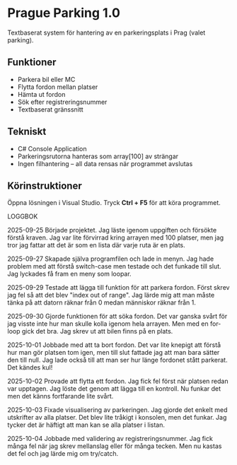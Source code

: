 # Prague Parking 1.0

Textbaserat system för hantering av en parkeringsplats i Prag (valet parking).

## Funktioner
- Parkera bil eller MC
- Flytta fordon mellan platser
- Hämta ut fordon
- Sök efter registreringsnummer
- Textbaserat gränssnitt

## Tekniskt
- C# Console Application
- Parkeringsrutorna hanteras som array[100] av strängar
- Ingen filhantering – all data rensas när programmet avslutas

## Körinstruktioner
Öppna lösningen i Visual Studio. Tryck **Ctrl + F5** för att köra programmet.


LOGGBOK

2025-09-25
Började projektet. Jag läste igenom uppgiften och försökte förstå kraven. Jag var lite förvirrad kring arrayen med 100 platser, men jag tror jag fattar att det är som en lista där varje ruta är en plats.

2025-09-27
Skapade själva programfilen och lade in menyn. Jag hade problem med att förstå switch-case men testade och det funkade till slut. Jag lyckades få fram en meny som loopar.

2025-09-29
Testade att lägga till funktion för att parkera fordon. Först skrev jag fel så att det blev "index out of range". Jag lärde mig att man måste tänka på att datorn räknar från 0 medan människor räknar från 1.

2025-09-30
Gjorde funktionen för att söka fordon. Det var ganska svårt för jag visste inte hur man skulle kolla igenom hela arrayen. Men med en for-loop gick det bra. Jag skrev ut att bilen finns på en plats.

2025-10-01
Jobbade med att ta bort fordon. Det var lite knepigt att förstå hur man gör platsen tom igen, men till slut fattade jag att man bara sätter den till null. Jag lade också till att man ser hur länge fordonet stått parkerat. 
Det kändes kul!

2025-10-02
Provade att flytta ett fordon. Jag fick fel först när platsen redan var upptagen. Jag löste det genom att lägga till en kontroll. Nu funkar det men det känns fortfarande lite svårt.

2025-10-03
Fixade visualisering av parkeringen. Jag gjorde det enkelt med utskrifter av alla platser. Det blev lite tråkigt i konsolen, men det funkar. Jag tycker det är häftigt att man kan se alla platser i listan.

2025-10-04
Jobbade med validering av registreringsnummer. Jag fick många fel när jag skrev mellanslag eller för många tecken. Men nu kastas det fel och jag lärde mig om try/catch.

